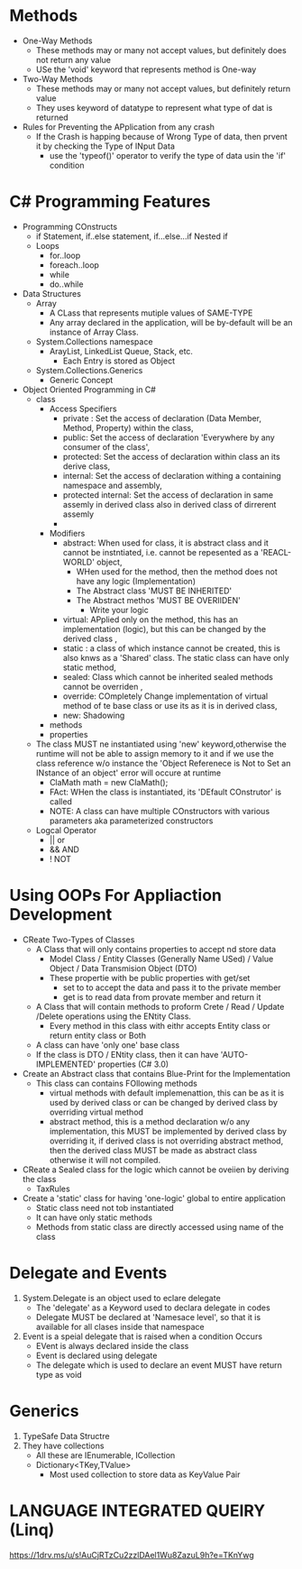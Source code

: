 # Methods
- One-Way Methods
	- These methods may or many not accept values, but definitely does not return any value
	- USe the 'void' keyword that represents method is One-way
- Two-Way Methods
	- These methods may or many not accept values, but definitely return value
	- They uses keyword of datatype to represent what type of dat is returned
- Rules for Preventing the APplication from any crash
	- If the Crash is happing because of Wrong Type of data, then prvent it by checking the Type of INput Data
		- use the 'typeof()' operator to verify the type of data usin the 'if' condition

# C# Programming Features
- Programming COnstructs
	- if Statement, if..else statement, if...else...if Nested if
	- Loops
		- for..loop
		- foreach..loop
		- while
		- do..while
- Data Structures
	- Array
		- A CLass that represents mutiple values of SAME-TYPE
		- Any array declared in the application, will be by-default will be an instance of Array Class. 
	- System.Collections namespace
		- ArayList, LinkedList Queue, Stack, etc.
			- Each Entry is stored as Object
	- System.Collections.Generics
		- Generic Concept
- Object Oriented Programming in C#
	- class
		- Access Specifiers
			- private : Set the access of declaration (Data Member, Method, Property) within the class, 
			- public: Set the access of declaration 'Everywhere by any consumer of the class', 
			- protected: Set the access of declaration within class an its derive class, 
			- internal: Set the access of declaration withing a containing namespace and assembly,
			- protected internal: Set the access of declaration in same assemly in derived class also in derived class of dirrerent assemly
			- 
		- Modifiers
			- abstract: When used for class, it is abstract class and it cannot be instntiated, i.e. cannot be repesented as a 'REACL-WORLD' object,
				- WHen used for the method, then the method does not have any logic (Implementation)
				- The Abstract class 'MUST BE INHERITED'
				- The Abstract methos 'MUST BE OVERIIDEN'
					- Write your logic
			- virtual: APplied only on the method, this has an implementation (logic), but this can be changed by the derived class , 
			- static : a class of which instance cannot be created, this is also knws as a 'Shared' class. The static class can have only static method,
			- sealed: Class which cannot be inherited sealed methods cannot be overriden ,
			- override: COmpletely Change implementation of virtual method of te base class or use its as it is in derived class, 
			- new: Shadowing
		- methods
		- properties
	- The class MUST ne instantiated using 'new' keyword,otherwise the runtime will not be able to assign memory to it and if we use the class reference w/o instance the 'Object Referenece is Not to Set an INstance of an object' error will occure at runtime
		- ClaMath math = new ClaMath();
		- FAct: WHen the class is instantiated, its 'DEfault COnstrutor' is called
		- NOTE: A class can have multiple COnstructors with various parameters aka parameterized constructors
	- Logcal Operator
		- || or
		- && AND
		- ! NOT

# Using OOPs For Appliaction Development
- CReate Two-Types of Classes
	- A Class that will only contains properties to accept nd store data	
		- Model Class /  Entity Classes (Generally Name USed) / Value Object / Data Transmision Object (DTO)
		- These propertie with be public properties with get/set
			- set to to accept the data and pass it to the private member
			- get is to read data from provate member and return it
	- A Class that will contain methods to proform Crete / Read / Update /Delete operations using the ENtity Class.
		- Every method in this class with eithr accepts Entity class or return entity class or Both 
	- A class can have 'only one' base class 
	- If the class is DTO / ENtity class, then it can have 'AUTO-IMPLEMENTED' properties (C# 3.0)
- Create an Abstract class that contains Blue-Print for the Implementation
	- This class can contains FOllowing methods
		- virtual methods with default implemenattion, this can be as it is used by derived class or can be changed by derived class by overriding virtual method
		- abstract method, this is a method declaration w/o any implementation, this MUST be implemented by derived class by overriding it, if derived class is not overriding abstract method, then the derived class MUST be made as abstract class otherwise it will not compiled.
- CReate a Sealed class for the logic which cannot be oveiien by deriving the class
	- TaxRules
- Create a 'static' class for having 'one-logic' global to entire application
	- Static class need not tob instantiated
	- It can have only static methods
	- Methods from static class  are directly accessed using name of the class
	
# Delegate and Events
1. System.Delegate is an object used to eclare delegate
	- The 'delegate' as a Keyword used to declara delegate in codes
	- Delegate MUST be declared at 'Namesace level', so that it is available for all clases inside that namespace
2. Event is a speial delegate that is raised when a condition Occurs
	- EVent is always declared inside the class
	- Event is declared using delegate
	- The delegate which is used to declare an event MUST have return type as void

# Generics
1. TypeSafe Data Structre
2. They have collections
	- All these are IEnumerable<T>, ICollection<T>
	- Dictionary<TKey,TValue>
		- Most used collection to store data as KeyValue Pair
# LANGUAGE INTEGRATED QUEIRY (Linq)

https://1drv.ms/u/s!AuCjRTzCu2zzlDAel1Wu8ZazuL9h?e=TKnYwg

